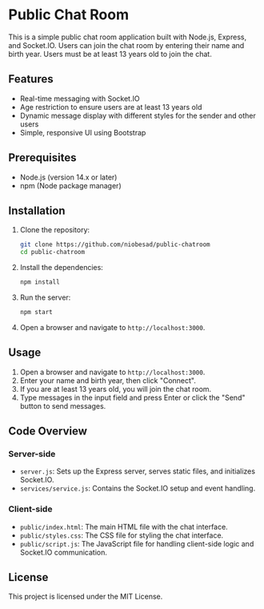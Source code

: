 # Public Chat Room

This is a simple public chat room application built with Node.js, Express, and Socket.IO. Users can join the chat room by entering their name and birth year. Users must be at least 13 years old to join the chat.

## Features

- Real-time messaging with Socket.IO
- Age restriction to ensure users are at least 13 years old
- Dynamic message display with different styles for the sender and other users
- Simple, responsive UI using Bootstrap

## Prerequisites

- Node.js (version 14.x or later)
- npm (Node package manager)

## Installation

1. Clone the repository:
    ```bash
    git clone https://github.com/niobesad/public-chatroom
    cd public-chatroom
    ```

2. Install the dependencies:
    ```bash
    npm install
    ```

3. Run the server:
    ```bash
    npm start
    ```

4. Open a browser and navigate to `http://localhost:3000`.

## Usage

1. Open a browser and navigate to `http://localhost:3000`.
2. Enter your name and birth year, then click "Connect".
3. If you are at least 13 years old, you will join the chat room.
4. Type messages in the input field and press Enter or click the "Send" button to send messages.

## Code Overview

### Server-side

- `server.js`: Sets up the Express server, serves static files, and initializes Socket.IO.
- `services/service.js`: Contains the Socket.IO setup and event handling.

### Client-side

- `public/index.html`: The main HTML file with the chat interface.
- `public/styles.css`: The CSS file for styling the chat interface.
- `public/script.js`: The JavaScript file for handling client-side logic and Socket.IO communication.

## License

This project is licensed under the MIT License.

